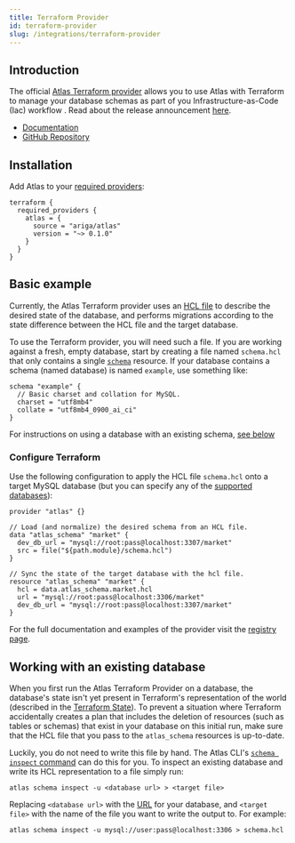 ```yaml
---
title: Terraform Provider
id: terraform-provider
slug: /integrations/terraform-provider
---
```

## Introduction

The official [Atlas Terraform provider](https://registry.terraform.io/providers/ariga/atlas/latest)
allows you to use Atlas with Terraform to manage your database schemas as part of you Infrastructure-as-Code (Iac)
workflow . Read about the release announcement [here](https://atlasgo.io/blog/2022/05/04/announcing-terraform-provider).
* [Documentation](https://registry.terraform.io/providers/ariga/atlas/latest/docs)
* [GitHub Repository](https://github.com/ariga/terraform-provider-atlas)

## Installation
Add Atlas to your [required providers](https://www.terraform.io/language/providers/requirements#requiring-providers):
```hcl
terraform {
  required_providers {
    atlas = {
      source = "ariga/atlas"
      version = "~> 0.1.0"
    }
  }
}
```

## Basic example

Currently, the Atlas Terraform provider uses an [HCL file](/ddl/sql) to describe the
desired state of the database, and performs migrations according to the state difference
between the HCL file and the target database.

To use the Terraform provider, you will need such a file. If you are working against a fresh,
empty database, start by creating a file named `schema.hcl` that only contains a single [`schema`](/ddl/sql/#schema)
resource. If your database contains a schema (named database) is named `example`, use something like:

```hcl
schema "example" {
  // Basic charset and collation for MySQL.
  charset = "utf8mb4"
  collate = "utf8mb4_0900_ai_ci"
}
```

For instructions on using a database with an existing schema, [see below](#working-with-an-existing-database)

### Configure Terraform

Use the following configuration to apply the HCL file `schema.hcl` onto a target MySQL
database (but you can specify any of the [supported databases](https://github.com/ariga/atlas#supported-databases)):

```hcl title="main.tf"
provider "atlas" {}

// Load (and normalize) the desired schema from an HCL file.
data "atlas_schema" "market" {
  dev_db_url = "mysql://root:pass@localhost:3307/market"
  src = file("${path.module}/schema.hcl")
}

// Sync the state of the target database with the hcl file.
resource "atlas_schema" "market" {
  hcl = data.atlas_schema.market.hcl
  url = "mysql://root:pass@localhost:3306/market"
  dev_db_url = "mysql://root:pass@localhost:3307/market"
}
```

For the full documentation and examples of the provider visit the [registry page](https://registry.terraform.io/providers/ariga/atlas/latest/docs).

## Working with an existing database

When you first run the Atlas Terraform Provider on a database, the database's state isn't yet present
in Terraform's representation of the world (described in the [Terraform State](https://www.terraform.io/language/state)).
To prevent a situation where Terraform accidentally creates a plan that includes the deletion of resources (such as tables or
schemas) that exist in your database on this initial run, make sure that the HCL file that you pass to the `atlas_schema`
resources is up-to-date.

Luckily, you do not need to write this file by hand. The Atlas CLI's [`schema inspect` command](http://localhost:3000/cli/reference#atlas-schema-inspect)
can do this for you. To inspect an existing database and write its HCL representation to a file simply run:
```
atlas schema inspect -u <database url> > <target file>
```
Replacing `<database url>` with the [URL](http://localhost:3000/cli/url) for your database, and `<target file>`
with the name of the file you want to write the output to. For example:
```
atlas schema inspect -u mysql://user:pass@localhost:3306 > schema.hcl
```

